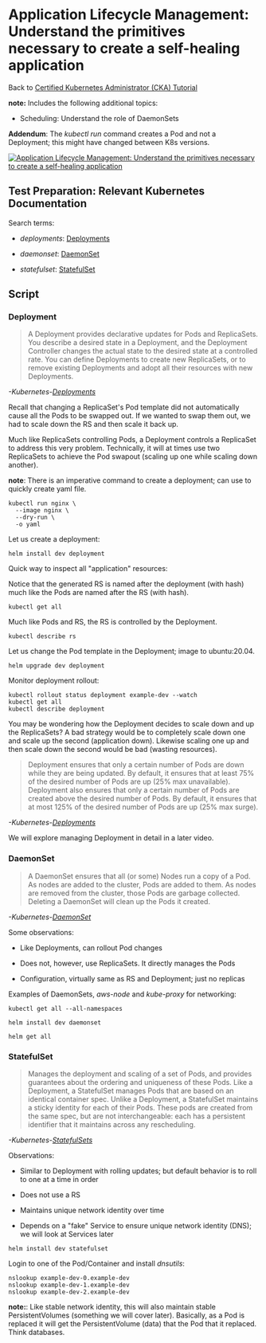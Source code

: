 # Application Lifecycle Management: Understand the primitives necessary to create a self-healing application

Back to [Certified Kubernetes Administrator (CKA) Tutorial](https://github.com/larkintuckerllc/k8s-cka-tutorial)

**note:** Includes the following additional topics:

* Scheduling: Understand the role of DaemonSets

**Addendum**: The *kubectl run* command creates a Pod and not a Deployment; this might have changed between K8s versions.

[![Application Lifecycle Management: Understand the primitives necessary to create a self-healing application](http://img.youtube.com/vi/sVSkBVHMupM/0.jpg)](https://youtu.be/sVSkBVHMupM)

## Test Preparation: Relevant Kubernetes Documentation

Search terms:

* *deployments*: [Deployments](https://kubernetes.io/docs/concepts/workloads/controllers/deployment/)

* *daemonset*: [DaemonSet](https://kubernetes.io/docs/concepts/workloads/controllers/daemonset/)

* *statefulset*: [StatefulSet](https://kubernetes.io/docs/concepts/workloads/controllers/statefulset/)

## Script

### Deployment

> A Deployment provides declarative updates for Pods and ReplicaSets.
> You describe a desired state in a Deployment, and the Deployment Controller changes the actual state to the desired state at a controlled rate. You can define Deployments to create new ReplicaSets, or to remove existing Deployments and adopt all their resources with new Deployments.

*-Kubernetes-[Deployments](https://kubernetes.io/docs/concepts/workloads/controllers/deployment/)*

Recall that changing a ReplicaSet's Pod template did not automatically cause all the Pods to be swapped out.  If we wanted to swap them out, we had to scale down the RS and then scale it back up.

Much like ReplicaSets controlling Pods, a Deployment controls a ReplicaSet to address this very problem. Technically, it will at times use two ReplicaSets to achieve the Pod swapout (scaling up one while scaling down another).

**note**: There is an imperative command to create a deployment; can use to quickly create yaml file.

```plaintext
kubectl run nginx \
  --image nginx \
  --dry-run \
  -o yaml
```

Let us create a deployment:

```plaintext
helm install dev deployment
```

Quick way to inspect all "application" resources:

Notice that the generated RS is named after the deployment (with hash) much like the Pods are named after the RS (with hash).

```plaintext
kubectl get all
```

Much like Pods and RS, the RS is controlled by the Deployment.

```plaintext
kubectl describe rs
```

Let us change the Pod template in the Deployment; image to ubuntu:20.04.

```plaintext
helm upgrade dev deployment
```

Monitor deployment rollout:

```plaintext
kubectl rollout status deployment example-dev --watch
kubectl get all
kubectl describe deployment
```

You may be wondering how the Deployment decides to scale down and up the ReplicaSets? A bad strategy would be to completely scale down one and scale up the second (application down). Likewise scaling one up and then scale down the second would be bad (wasting resources).

> Deployment ensures that only a certain number of Pods are down while they are being updated. By default, it ensures that at least 75% of the desired number of Pods are up (25% max unavailable).
> Deployment also ensures that only a certain number of Pods are created above the desired number of Pods. By default, it ensures that at most 125% of the desired number of Pods are up (25% max surge).

*-Kubernetes-[Deployments](https://kubernetes.io/docs/concepts/workloads/controllers/deployment/)*

We will explore managing Deployment in detail in a later video.

### DaemonSet

> A DaemonSet ensures that all (or some) Nodes run a copy of a Pod. As nodes are added to the cluster, Pods are added to them. As nodes are removed from the cluster, those Pods are garbage collected. Deleting a DaemonSet will clean up the Pods it created.

*-Kubernetes-[DaemonSet](https://kubernetes.io/docs/concepts/workloads/controllers/daemonset/)*

Some observations:

* Like Deployments, can rollout Pod changes

* Does not, however, use ReplicaSets. It directly manages the Pods

* Configuration, virtually same as RS and Deployment; just no replicas

Examples of DaemonSets, *aws-node* and *kube-proxy* for networking:

```plaintext
kubectl get all --all-namespaces
```

```plaintext
helm install dev daemonset
```

```plaintext
helm get all
```

### StatefulSet

> Manages the deployment and scaling of a set of Pods, and provides guarantees about the ordering and uniqueness of these Pods.
> Like a Deployment, a StatefulSet manages Pods that are based on an identical container spec. Unlike a Deployment, a StatefulSet maintains a sticky identity for each of their Pods. These pods are created from the same spec, but are not interchangeable: each has a persistent identifier that it maintains across any rescheduling.

*-Kubernetes-[StatefulSets](https://kubernetes.io/docs/concepts/workloads/controllers/statefulset/)*

Observations:

* Similar to Deployment with rolling updates; but default behavior is to roll to one at a time in order

* Does not use a RS

* Maintains unique network identity over time

* Depends on a "fake" Service to ensure unique network identity (DNS); we will look at Services later

```plaintext
helm install dev statefulset
```

Login to one of the Pod/Container and install *dnsutils*:

```plaintext
nslookup example-dev-0.example-dev
nslookup example-dev-1.example-dev
nslookup example-dev-2.example-dev
```

**note:**: Like stable network identity, this will also maintain stable PersistentVolumes (something we will cover later).  Basically, as a Pod is replaced it will get the PersistentVolume (data) that the Pod that it replaced.  Think databases.
